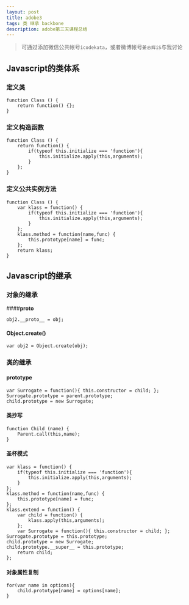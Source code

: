 ```yaml
---
layout: post
title: adobe3
tags: 类 继承 backbone
description: adobe第三天课程总结
---
```




> 可通过添加微信公共帐号`icodekata`，或者微博帐号`姜志辉iS`与我讨论

## Javascript的类体系

### 定义类

	function Class () {
		return function() {};
	}

### 定义构造函数

	function Class () {
		return function() {
			if(typeof this.initialize === 'function'){
				this.initialize.apply(this,arguments);
			}
		};
	}
	
### 定义公共实例方法

	function Class () {
		var klass = function() {
			if(typeof this.initialize === 'function'){
				this.initialize.apply(this,arguments);
			}
		};
		klass.method = function(name,func) {
			this.prototype[name] = func;
		};
		return klass;
	}
	
## Javascript的继承

### 对象的继承

####__proto__

	obj2.__proto__ = obj;
	
#### Object.create()

	var obj2 = Object.create(obj);
	
###  类的继承

#### prototype

	var Surrogate = function(){ this.constructor = child; };
    Surrogate.prototype = parent.prototype;
    child.prototype = new Surrogate;
    
#### 类抄写

	function Child (name) {
		Parent.call(this,name);
	}
	
#### 圣杯模式

	var klass = function() {
		if(typeof this.initialize === 'function'){
			this.initialize.apply(this,arguments);
		}
	};
	klass.method = function(name,func) {
		this.prototype[name] = func;
	};
	klass.extend = function() {
		var child = function() {
			klass.apply(this,arguments);
		};
		var Surrogate = function(){ this.constructor = child; };
    Surrogate.prototype = this.prototype;
    child.prototype = new Surrogate;
    child.prototype.__super__ = this.prototype;
		return child;
	};
	
#### 对象属性复制

	for(var name in options){
		child.prototype[name] = options[name];
	}

